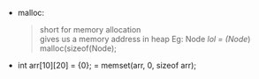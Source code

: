 - malloc:
  > short for memory allocation\
  > gives us a memory address in heap
  > Eg: Node *lol = (Node*) malloc(sizeof(Node);

- int arr[10][20] = {0};  = memset(arr, 0, sizeof arr); 
